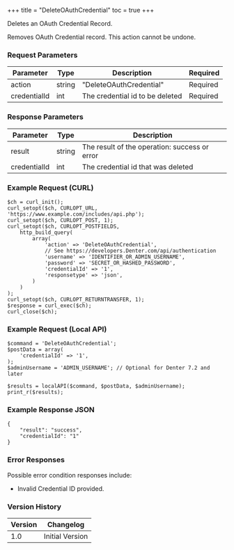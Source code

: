 +++
title = "DeleteOAuthCredential"
toc = true
+++

Deletes an OAuth Credential Record.

Removes OAuth Credential record. This action cannot be undone.

### Request Parameters

| Parameter | Type | Description | Required |
| --------- | ---- | ----------- | -------- |
| action | string | "DeleteOAuthCredential" | Required |
| credentialId | int | The credential id to be deleted | Required |

### Response Parameters

| Parameter | Type | Description |
| --------- | ---- | ----------- |
| result | string | The result of the operation: success or error |
| credentialId | int | The credential id that was deleted |


### Example Request (CURL)

```
$ch = curl_init();
curl_setopt($ch, CURLOPT_URL, 'https://www.example.com/includes/api.php');
curl_setopt($ch, CURLOPT_POST, 1);
curl_setopt($ch, CURLOPT_POSTFIELDS,
    http_build_query(
        array(
            'action' => 'DeleteOAuthCredential',
            // See https://developers.Denter.com/api/authentication
            'username' => 'IDENTIFIER_OR_ADMIN_USERNAME',
            'password' => 'SECRET_OR_HASHED_PASSWORD',
            'credentialId' => '1',
            'responsetype' => 'json',
        )
    )
);
curl_setopt($ch, CURLOPT_RETURNTRANSFER, 1);
$response = curl_exec($ch);
curl_close($ch);
```


### Example Request (Local API)

```
$command = 'DeleteOAuthCredential';
$postData = array(
    'credentialId' => '1',
);
$adminUsername = 'ADMIN_USERNAME'; // Optional for Denter 7.2 and later

$results = localAPI($command, $postData, $adminUsername);
print_r($results);
```


### Example Response JSON

```
{
    "result": "success",
    "credentialId": "1"
}
```


### Error Responses

Possible error condition responses include:

* Invalid Credential ID provided.


### Version History

| Version | Changelog |
| ------- | --------- |
| 1.0 | Initial Version |
